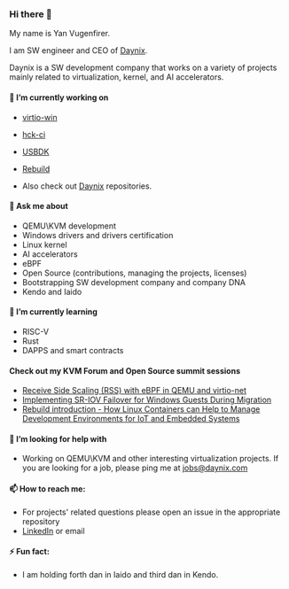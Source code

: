 ### Hi there 👋

My name is Yan Vugenfirer.

I am SW engineer and CEO of [Daynix](https://github.com/daynix/).

Daynix is a SW development company that works on a variety of projects mainly related to virtualization, kernel, and AI accelerators.

#### 🔭 I’m currently working on

* [virtio-win](http://github.com/virtio-win/kvm-guest-drivers-windows/)
* [hck-ci](http://github.com/hck-ci)
* [USBDK](https://github.com/daynix/usbdk)
* [Rebuild](https://github.com/rbld/rebuild/wiki)

* Also check out [Daynix](https://github.com/daynix/) repositories.

#### 💬 Ask me about

* QEMU\KVM development
* Windows drivers and drivers certification
* Linux kernel
* AI accelerators
* eBPF
* Open Source (contributions, managing the projects, licenses)
* Bootstrapping SW development company and company DNA
* Kendo and Iaido

#### 🌱 I’m currently learning

* RISC-V
* Rust
* DAPPS and smart contracts

#### Check out my KVM Forum and Open Source summit sessions

* [Receive Side Scaling (RSS) with eBPF in QEMU and virtio-net](https://www.youtube.com/watch?v=GP6kSs6vCH8)
* [Implementing SR-IOV Failover for Windows Guests During Migration](https://www.youtube.com/watch?v=X4tBkFvqB8s)
* [Rebuild introduction - How Linux Containers can Help to Manage Development Environments for IoT and Embedded Systems](https://www.youtube.com/watch?v=F61MM_uuI5A)

#### 🤔 I’m looking for help with

* Working on QEMU\KVM and other interesting virtualization projects. If you are looking for a job, please ping me at jobs@daynix.com

#### 📫 How to reach me:

* For projects' related questions please open an issue in the appropriate repository
* [LinkedIn](https://www.linkedin.com/in/yanvugenfirer/) or email


#### ⚡ Fun fact:
* I am holding forth dan in Iaido and third dan in Kendo.
